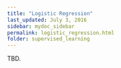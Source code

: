 ```yaml
---
title: "Logistic Regression"
last_updated: July 3, 2016
sidebar: mydoc_sidebar
permalink: logistic_regression.html
folder: supervised_learning
---
```


TBD.
